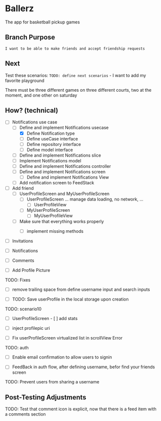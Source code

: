 # Ballerz
The app for basketball pickup games


## Branch Purpose
    I want to be able to make friends and accept friendship requests
## Next 
Test these scenarios:
    `TODO: define next scenarios` 
    - I want to add my favorite playground
        
There must be three different games on three different courts, two at the moment, and one other on saturday


## How? (technical)

- [ ] Notifications use case
    - [ ] Define and implement Notifications usecase
        - [x] Define Notification type
        - [ ] Define useCase interface
        - [ ] Define repository interface
        - [ ] Define model interface

    - [ ] Define and implement Notifications slice
    - [ ] Implement Notifications model
    - [ ] Define and implement Notifications controller
    - [ ] Define and implement Notifications screen
        - [ ] Define and implement Notifications View
    - [ ] Add notification screen to FeedStack

- [ ] Add friend
    - [ ] UserProfileScreen and MyUserProfileScreen
        - [ ] UserProfileScreen ... manage data loading, no network, ...
            - [ ] UserProfileView 
        - [ ] MyUserProfileScreen
            - [ ] MyUserProfileView

    - [ ] Make sure that everything works properly
        - [ ] implement missing methods


 

<!-- - [ ] Add place -->
- [ ] Invitations
- [ ] Notifications
- [ ] Comments


- [ ] Add Profile Picture




TODO: Fixes
- [ ] remove trailing space from define username input and search inputs 

* [ ] TODO: Save userProfile in the local storage upon creation


TODO: scenario10
- [ ] UserProfileScreen
            - [ ] add stats
* [ ] inject profilepic uri
* [ ] Fix userProfileScreen virtualized list in scrollView Error


TODO: auth
* [ ] Enable email confirmation to allow users to signin 
- [ ] FeedBack in auth flow, after defining username, befor find your friends screen


TODO: Prevent users from sharing a username






## Post-Testing Adjustments
TODO: Test that comment icon is explicit, now that there is a feed item with a comments section